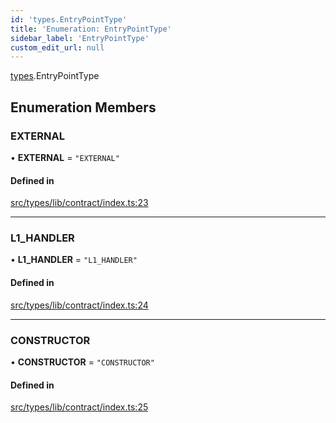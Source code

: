 ```yaml
---
id: 'types.EntryPointType'
title: 'Enumeration: EntryPointType'
sidebar_label: 'EntryPointType'
custom_edit_url: null
---
```


[types](../namespaces/types.md).EntryPointType

## Enumeration Members

### EXTERNAL

• **EXTERNAL** = `"EXTERNAL"`

#### Defined in

[src/types/lib/contract/index.ts:23](https://github.com/starknet-io/starknet.js/blob/v5.14.1/src/types/lib/contract/index.ts#L23)

---

### L1_HANDLER

• **L1_HANDLER** = `"L1_HANDLER"`

#### Defined in

[src/types/lib/contract/index.ts:24](https://github.com/starknet-io/starknet.js/blob/v5.14.1/src/types/lib/contract/index.ts#L24)

---

### CONSTRUCTOR

• **CONSTRUCTOR** = `"CONSTRUCTOR"`

#### Defined in

[src/types/lib/contract/index.ts:25](https://github.com/starknet-io/starknet.js/blob/v5.14.1/src/types/lib/contract/index.ts#L25)
